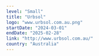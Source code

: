 ```yaml
---
level: "Small"
title: "Urbsol"
logo: "www.urbsol.com.au.png"
startDate: "2024-03-01"
endDate: "2025-02-28"
link: "http://www.urbsol.com.au/"
country: "Australia"
---
```

